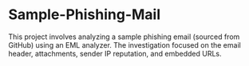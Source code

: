 # Sample-Phishing-Mail
This project involves analyzing a sample phishing email (sourced from GitHub) using an EML analyzer. The investigation focused on the email header, attachments, sender IP reputation, and embedded URLs.
